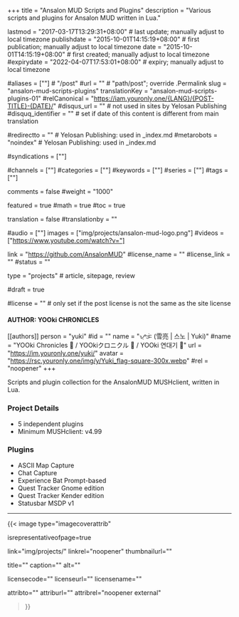 +++
title = "Ansalon MUD Scripts and Plugins"
description = "Various scripts and plugins for Ansalon MUD written in Lua."

lastmod = "2017-03-17T13:29:31+08:00"                 # last update; manually adjust to local timezone
publishdate = "2015-10-01T14:15:19+08:00"             # first publication; manually adjust to local timezone
date = "2015-10-01T14:15:19+08:00"                    # first created; manually adjust to local timezone
#expirydate = "2022-04-07T17:53:01+08:00"              # expiry; manually adjust to local timezone

#aliases = [""]                                        # "/post"
#url = ""                                              # "path/post"; override .Permalink
slug = "ansalon-mud-scripts-plugins"
translationKey = "ansalon-mud-scripts-plugins-01"
#relCanonical = "https://iam.youronly.one/{LANG}/{POST-TITLE}-{DATE}/"
#disqus_url = ""                                       # not used in sites by Yelosan Publishing
#disquq_identifier = ""                                # set if date of this content is different from main translation

#redirectto = ""                                       # Yelosan Publishing: used in _index.md
#metarobots = "noindex"                                # Yelosan Publishing: used in _index.md

#syndications = [""]

#channels = [""]
#categories = [""]
#keywords = [""]
#series = [""]
#tags = [""]

comments = false
#weight = "1000"

featured = true
#math = true
#toc = true

translation = false
#translationby = ""

#audio = [""]
images = ["img/projects/ansalon-mud-logo.png"]
#videos = ["https://www.youtube.com/watch?v="]

link = "https://github.com/AnsalonMUD"
#license_name = ""
#license_link = ""
#status = ""

type = "projects"                                             # article, sitepage, review

#draft = true

#license = ""                                          # only set if the post license is not the same as the site license

#### AUTHOR: YOOki CHRONICLES ####
[[authors]]
  person = "yuki"
  #id = ""
  name = "ᜌᜓᜃᜒ (雪亮 | 스노 | Yuki)"
  #name = "YOOki Chronicles 📜 / YOOkiクロニクル 📜 / YOOki 연대기 📜"
  url = "https://im.youronly.one/yuki/"
  avatar = "https://rsc.youronly.one/img/y/Yuki_flag-square-300x.webp"
  #rel = "noopener"
+++

Scripts and plugin collection for the AnsalonMUD MUSHclient, written in Lua.

### Project Details

- 5 independent plugins
- Minimum MUSHclient: v4.99

### Plugins

- ASCII Map Capture
- Chat Capture
- Experience Bat Prompt-based
- Quest Tracker Gnome edition
- Quest Tracker Kender edition
- Statusbar MSDP v1

---

{{< image
  type="imagecoverattrib"

  isrepresentativeofpage=true

  link="img/projects/"
  linkrel="noopener"
  thumbnailurl=""

  title=""
  caption=""
  alt=""

  licensecode=""
  licenseurl=""
  licensename=""

  attribto=""
  attriburl=""
  attribrel="noopener external"
>}}
